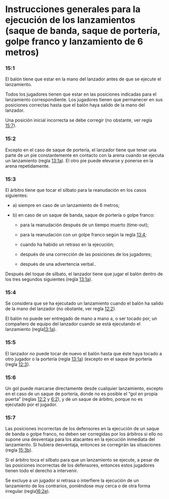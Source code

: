# Instrucciones generales para la ejecución de los lanzamientos (saque de banda, saque de portería, golpe franco y lanzamiento de 6 metros)

### 15:1
El balón tiene que estar en la mano del lanzador antes de que se ejecute el lanzamiento. 

Todos los jugadores tienen que estar en las posiciones indicadas para el lanzamiento correspondiente. Los jugadores tienen que permanecer en sus posiciones correctas hasta que el balón haya salido de la mano del lanzador. 

Una posición inicial incorrecta se debe corregir (no obstante, ver regla [15:7](#15:7)).

### 15:2
Excepto en el caso de saque de portería, el lanzador tiene que tener una parte de un pie constantemente en contacto con la arena cuando se ejecuta un lanzamiento (regla [13:1a](#13:1)). El otro pie puede elevarse y ponerse en la arena repetidamente. 

### 15:3
El árbitro tiene que tocar el silbato para la reanudación en los casos siguientes:

- a) siempre en caso de un lanzamiento de 6 metros;

- b) en caso de un saque de banda, saque de portería o golpe franco:

   * para la reanudación después de un tiempo muerto (time-out); 

   * para la reanudación con un golpe franco según la regla [13:4](#13:4);

   * cuando ha habido un retraso en la ejecución;

   * después de una corrección de las posiciones de los jugadores;

   * después de una advertencia verbal..
   
Después del toque de silbato, el lanzador tiene que jugar el balón dentro de los tres segundos siguientes (regla [13:1a](#13:1)).

### 15:4
Se considera que se ha ejecutado un lanzamiento cuando el balón ha salido de la mano del lanzador (no obstante, ver regla [12:2](#12:2)).

El balón no puede ser entregado de mano a mano a, o ser tocado por, un compañero de equipo del lanzador cuando se está ejecutando el lanzamiento (regla[13:1a](#13:1)).

### 15:5
El lanzador no puede tocar de nuevo el balón hasta que éste haya tocado a otro jugador o la portería (regla [13:1a](#13:1)) (excepto en el saque de portería (regla [12:3](#12:3)).

### 15:6
Un gol puede marcarse directamente desde cualquier lanzamiento, excepto en el caso de un saque de portería, donde no es posible el “gol en propia puerta” (reglas [12:2](#12:2) y [6:2](#6:2)), y de un saque de árbitro, porque no es ejecutado por el jugador. 

### 15:7
Las posiciones incorrectas de los defensores en la ejecución de un saque de banda o golpe franco, no deben ser corregidas por los árbitros si ello no supone una desventaja para los atacantes en la ejecución inmediata del lanzamiento. Si hubiera desventaja, entonces se corregirán las situaciones (regla  [15:3b](#15:3)).

Si el árbitro toca el silbato para que un lanzamiento se ejecute, a pesar de las posiciones incorrectas de los defensores, entonces estos jugadores tienen todo el derecho a intervenir. 

Se excluye a un jugador si retrasa o interfiere la ejecución de un lanzamiento de los contrarios, poniéndose muy cerca o de otra forma irregular (regla[16:2e](#16:2)).
